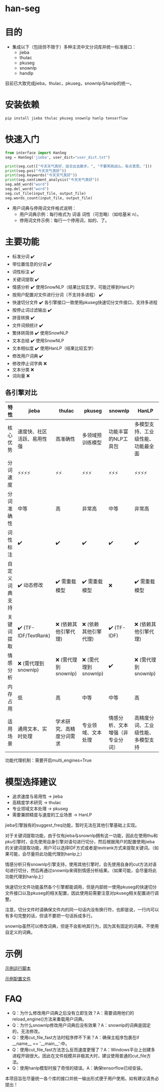 han-seg
========

目的
========
* 集成以下（包括但不限于）多种主流中文分词库并统一标准接口：
    * jieba
    * thulac
    * pkuseg
    * snownlp
    * handlp

目前已大致完成jieba，thulac，pkuseg，snownlp与hanlp的统一。

安装依赖
========
```bash
pip install jieba thulac pkuseg snownlp hanlp tensorflow
```

快速入门
========
```python
from interface import HanSeg
seg = HanSeg('jieba', user_dict="user_dict.txt")

print(seg.cut(["今天天气真好，适合出去散步。", "不要笑挑战么，有点意思。"]))
print(seg.pos("今天天气真好"))
print(seg.keywords("今天天气真好"))
print(seg.sentiment_analysis("今天天气真好"))
seg.add_word("word")
seg.del_word("word")
seg.cut_file(input_file, output_file)
seg.words_count(input_file, output_file)
```

* 用户词典与停用词文件格式说明：
    * 用户词典示例：每行格式为 词语 词性（可忽略）（如哈基米 n）。
    * 停用词文件示例：每行一个停用词，如的、了。

主要功能
========
* 标准分词 ✔️
* 带位置信息的分词 ✔️
* 词性标注 ✔️
* 关键词提取 ✔️
* 情感分析 ✔️ 使用SnowNLP（结果比较玄学，可能迁移到HanLP）
* 按用户配置对文件进行分词（不支持多进程） ✔️
* 快速切分文件 ✔️ 各引擎接口一致使用pkuseg快速切分文件接口，支持多进程
* 按停止词过滤输出 ✔️
* 拼音转换 ✔️
* 文件词频统计 ✔️
* 繁体转简体 ✔️ 使用SnowNLP
* 文本总结 ✔️ 使用SnowNLP
* 文本相似度 ✔️ 使用HanLP（结果比较玄学）
* 修改用户词典 ✔️
* 修改停止词字典 ❌
* 文本分类 ❌
* 词向量 ❌

## 各引擎对比

|特性	       |jieba	|thulac	|pkuseg	  |snownlp  |HanLP    |
|-------------|-------|---------|---------|---------|---------|
|核心优势|速度快、社区活跃、易用性强|高准确性|多领域预训练模型|功能丰富的NLP工具包|多模型支持、工业级性能、功能最全面|
|分词速度|⚡⚡⚡⚡|⚡⚡|⚡⚡⚡|⚡⚡⚡|⚡⚡⚡⚡|
|分词准确性|中等|高|非常高|中等|非常高|
|词性标注|✔️ |✔️ |✔️ |✔️ |✔️ |
|自定义词典支持|✔️ 动态修改|✔️ 需重载模型|✔️ 需重载模型|❌|✔️ 需重载模型|
|关键词提取|✔️ (TF-IDF/TextRank)|❌ (依赖其他引擎代理)|❌ (依赖其他引擎代理)|✔️ (TF-IDF)|❌ (依赖其他引擎代理)|
|情感分析|❌ (需代理到snownlp)|❌ (需代理到snownlp)|❌ (需代理到snownlp)|✔️|❌ (需代理到snownlp)|
|内存占用|低|高|中等|中等|高|
|适用场景|通用文本、实时处理|学术研究、高精度分词需求|专业领域、文本处理|情感分析、文本增强（非专业分词）|高精度分词、工业级性能、多模型支持|

功能代理机制：需要开启multi_engines=True

模型选择建议
========
* 追求速度与易用性  → jieba
* 高精度学术研究    → thulac
* 专业领域文本处理  → pkuseg
* 需要兼顾精度与速度的工业场景 → HanLP

jieba引擎独有的suggest_freq功能，暂时无法在其他引擎基础上实现。

对于关键词提取功能，由于仅有jieba与snownlp拥有这一功能，因此在使用thu和pku引擎时，会先使用自身引擎对语句进行切分，然后根据用户的配置使用jieba的关键词提取功能，用户可以选择IDF方式或者是textrank方式来提取关键词。（如果可能，会尽量将此功能代理到hanlp上）

情感分析只有snownlp引擎支持，使用其他引擎时，会先使用自身的cut方法对语句进行切分，然后再通过snownlp来得到情感分析结果。（如果可能，会尽量将此功能代理到hanlp上）

快速切分文件功能虽然各个引擎都能调用，但是内部统一使用pkuseg的快速切分文件接口以及pkuseg的相关配置，因此使用前需要注意对pkuseg相关配置进行调整。

注意，切分文件时请确保文件内的同一句话内没有换行符，也即是说，一行内可以有多句完整的话，但请不要把一句话拆成多行。

snownlp虽然可以修改词典，但是不会影响其行为，因为其有固定的词典，不使用自定义的词典。

示例
========
[示例运行脚本](https://github.com/Fuxuanmylove/han-seg/blob/main/example.py)

[示例配置文件](https://github.com/Fuxuanmylove/han-seg/blob/main/config.yaml)

FAQ
========
* Q：为什么修改用户词典之后没有立即生效？A：需要调用他们的reload_engine()方法来重载用户词典。
* Q：为什么snownlp修改用户词典后没有效果？A：snownlp的词典是固定的，无法修改。
* Q：使用cut_file_fast方法时程序停不下来？A：确保主程序包裹在if \_\_name\_\_ == '\_\_main\_\_':中。
* Q：使用cut_file_fast方法怎么反而速度更慢了？A：Windows平台上创建多进程开销很大。因此在文件规模并非极其大时，建议使用普通的cut_file方法。
* Q：使用hanlp模型时报了奇怪的错误。A：确保tensorflow已经安装。

本项目旨在尽量统一各个库的接口并统一输出形式便于用户使用。如有建议请务必提出！